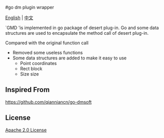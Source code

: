 #go dm plugin wrapper

[English](https://github.com/rogeecn/gdm/blob/main/README.md) | [中文](https://github.com/rogeecn/gdm/blob/main/README_CN.md)


`GMD 'is implemented in go package of desert plug-in. Go and some data structures are used to encapsulate the method call of desert plug-in.

Compared with the original function call

- Removed some useless functions
- Some data structures are added to make it easy to use
    - Point coordinates
    - Rect block
    - Size size

## Inspired From
https://github.com/qianniancn/go-dmsoft

## License
[Apache 2.0 License](https://github.com/rogeecn/gdm/blob/main/LICENSE)